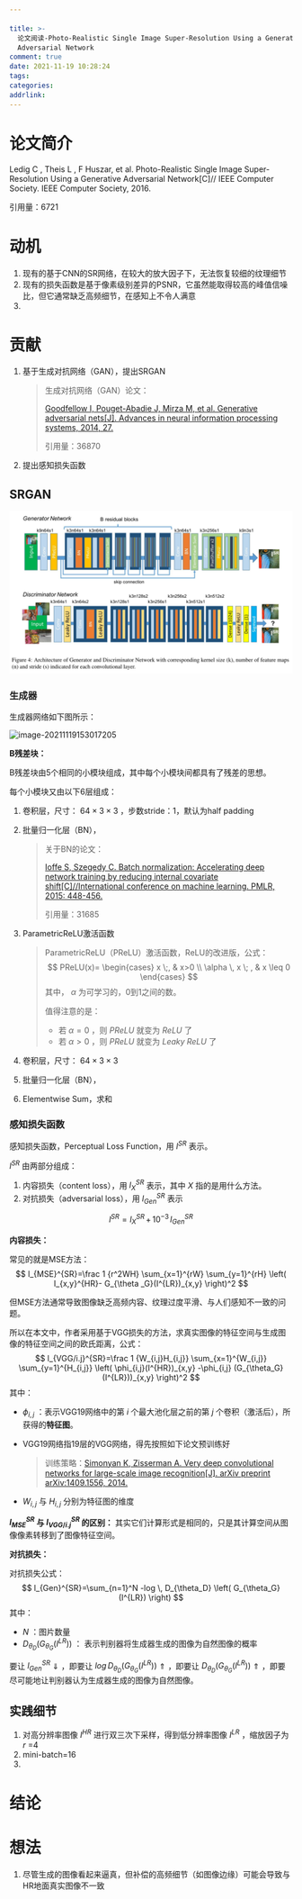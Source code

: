 ```yaml
---

title: >-
  论文阅读-Photo-Realistic Single Image Super-Resolution Using a Generative
  Adversarial Network
comment: true
date: 2021-11-19 10:28:24
tags:
categories:
addrlink:
---
```



# 论文简介

Ledig C ,  Theis L ,  F  Huszar, et al. Photo-Realistic Single Image Super-Resolution Using a Generative Adversarial Network[C]// IEEE Computer Society. IEEE Computer Society, 2016.



引用量：6721



# 动机

1. 现有的基于CNN的SR网络，在较大的放大因子下，无法恢复较细的纹理细节
2. 现有的损失函数是基于像素级别差异的PSNR，它虽然能取得较高的峰值信噪比，但它通常缺乏高频细节，在感知上不令人满意
3. 





# 贡献

1. 基于生成对抗网络（GAN），提出SRGAN

   > 生成对抗网络（GAN）论文：
   >
   > [Goodfellow I, Pouget-Abadie J, Mirza M, et al. Generative adversarial nets[J]. Advances in neural information processing systems, 2014, 27.](https://proceedings.neurips.cc/paper/2014/hash/5ca3e9b122f61f8f06494c97b1afccf3-Abstract.html)
   >
   > 引用量：36870

2. 提出感知损失函数





## SRGAN

![image-20211119150855229](./论文阅读-Photo-Realistic-Single-Image-Super-Resolution-Using-a-Generative-Adversarial-Network/1.png)



### 生成器

生成器网络如下图所示：

![image-20211119153017205](D:\blog\source\_drafts\论文阅读-Photo-Realistic-Single-Image-Super-Resolution-Using-a-Generative-Adversarial-Network\2.png)



**B残差块：**

B残差块由5个相同的小模块组成，其中每个小模块间都具有了残差的思想。

每个小模块又由以下6层组成：

1. 卷积层，尺寸： $64 \times 3 \times 3$ ，步数stride：1，默认为half padding

2. 批量归一化层（BN），

   > 关于BN的论文：
   >
   > [Ioffe S, Szegedy C. Batch normalization: Accelerating deep network training by reducing internal covariate shift[C]//International conference on machine learning. PMLR, 2015: 448-456.](https://arxiv.org/abs/1502.03167)
   >
   > 引用量：31685

3. ParametricReLU激活函数

   > ParametricReLU（PReLU）激活函数，ReLU的改进版，公式：
   > $$
   > PReLU(x)=
   > 	\begin{cases}
   > 		x \;, &  x>0 \\
   > 		\alpha \, x \; , & x \leq 0
   > 	\end{cases}
   > $$
   > 其中， $\alpha$ 为可学习的，0到1之间的数。
   >
   > 值得注意的是：
   >
   > - 若 $\alpha=0$ ，则 $PReLU$ 就变为 $ReLU$ 了
   > - 若 $\alpha > 0$ ，则 $PReLU$ 就变为 $Leaky \; ReLU$ 了

4. 卷积层，尺寸： $64 \times 3 \times 3$ 

5. 批量归一化层（BN），

6. Elementwise Sum，求和



### 感知损失函数

感知损失函数，Perceptual Loss Function，用 $l^{SR}$ 表示。

 $l^{SR}$ 由两部分组成：

1. 内容损失（content loss），用 $l_X ^{SR}$ 表示，其中 $X$ 指的是用什么方法。
2. 对抗损失（adversarial loss），用 $l_{Gen}^{SR}$ 表示

$$
l^{SR}=l_X^{SR} \,+ \, 10^{-3} \, l_{Gen}^{SR}
$$



**内容损失：**

常见的就是MSE方法：
$$
l_{MSE}^{SR}=\frac 1 {r^2WH} \sum_{x=1}^{rW} \sum_{y=1}^{rH} \left( I_{x,y}^{HR}- G_{\theta _G}(I^{LR})_{x,y} \right)^2
$$

但MSE方法通常导致图像缺乏高频内容、纹理过度平滑、与人们感知不一致的问题。

所以在本文中，作者采用基于VGG损失的方法，求真实图像的特征空间与生成图像的特征空间之间的欧氏距离，公式：
$$
l_{VGG/i.j}^{SR}=\frac 1 {W_{i,j}H_{i,j}} \sum_{x=1}^{W_{i,j}} \sum_{y=1}^{H_{i,j}} \left( \phi_{i,j}(I^{HR})_{x,y} -\phi_{i,j} (G_{\theta_G}(I^{LR}))_{x,y} \right)^2
$$
其中：

- $\phi_{i,j}$ ：表示VGG19网络中的第 $i$ 个最大池化层之前的第 $j$ 个卷积（激活后），所获得的**特征图**。

- VGG19网络指19层的VGG网络，得先按照如下论文预训练好

  > 训练策略：[Simonyan K, Zisserman A. Very deep convolutional networks for large-scale image recognition[J]. arXiv preprint arXiv:1409.1556, 2014.]()

- $W_{i,j}$ 与 $H_{i,j}$ 分别为特征图的维度



**$l_{MSE}^{SR}$ 与 $l_{VGG/i.j}^{SR}$ 的区别：** 其实它们计算形式是相同的，只是其计算空间从图像像素转移到了图像特征空间。



**对抗损失：**

对抗损失公式：
$$
l_{Gen}^{SR}=\sum_{n=1}^N -log \, D_{\theta_D} \left( G_{\theta_G}(I^{LR}) \right)
$$
其中：

- $N$ ：图片数量
- $D_{\theta_D} \left( G_{\theta_G}(I^{LR}) \right)$ ： 表示判别器将生成器生成的图像为自然图像的概率



要让 $l_{Gen}^{SR}$ $\Downarrow$ ，即要让 $log \, D_{\theta_D} \left( G_{\theta_G}(I^{LR}) \right)$ $\Uparrow$  ，即要让 $D_{\theta_D} \left( G_{\theta_G}(I^{LR}) \right)$ $\Uparrow$ ，即要尽可能地让判别器认为生成器生成的图像为自然图像。




## 实践细节

1. 对高分辨率图像 $I^{HR}$ 进行双三次下采样，得到低分辨率图像 $I^{LR}$ ，缩放因子为 $r$ =4
2. mini-batch=16
3. 







# 结论



# 想法

1. 尽管生成的图像看起来逼真，但补偿的高频细节（如图像边缘）可能会导致与HR地面真实图像不一致